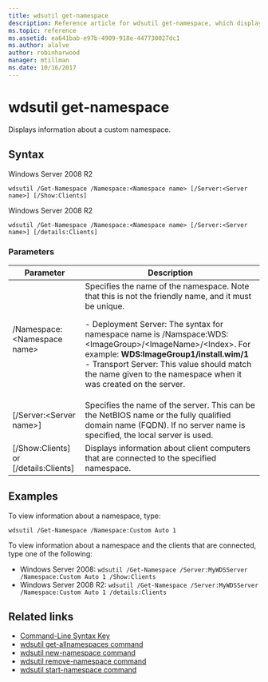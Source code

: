 ```yaml
---
title: wdsutil get-namespace
description: Reference article for wdsutil get-namespace, which displays information about a custom namespace.
ms.topic: reference
ms.assetid: ea641bab-e97b-4909-918e-447730027dc1
ms.author: alalve
author: robinharwood
manager: mtillman
ms.date: 10/16/2017
---
```


# wdsutil get-namespace



Displays information about a custom namespace.

## Syntax

Windows Server 2008 R2

```
wdsutil /Get-Namespace /Namespace:<Namespace name> [/Server:<Server name>] [/Show:Clients]
```

Windows Server 2008 R2

```
wdsutil /Get-Namespace /Namespace:<Namespace name> [/Server:<Server name>] [/details:Clients]
```

### Parameters

|               Parameter               |                                                                                                                                                                                         Description                                                                                                                                                                                          |
|---------------------------------------|----------------------------------------------------------------------------------------------------------------------------------------------------------------------------------------------------------------------------------------------------------------------------------------------------------------------------------------------------------------------------------------------|
|      /Namespace:\<Namespace name\>      | Specifies the name of the namespace. Note that this is not the friendly name, and it must be unique.<p>-   Deployment Server: The syntax for namespace name is /Namspace:WDS:\<ImageGroup\>/\<ImageName\>/\<Index\>. For example: **WDS:ImageGroup1/install.wim/1**<br />-   Transport Server: This value should match the name given to the namespace when it was created on the server. |
|        [/Server:\<Server name\>]        |                                                                                                             Specifies the name of the server. This can be the NetBIOS name or the fully qualified domain name (FQDN). If no server name is specified, the local server is used.                                                                                                              |
| [/Show:Clients] or [/details:Clients] |                                                                                                                                                  Displays information about client computers that are connected to the specified namespace.                                                                                                                                                  |


## Examples

To view information about a namespace, type:

```
wdsutil /Get-Namespace /Namespace:Custom Auto 1
```

To view information about a namespace and the clients that are connected, type one of the following:
- Windows Server 2008: `wdsutil /Get-Namespace /Server:MyWDSServer /Namespace:Custom Auto 1 /Show:Clients`
- Windows Server 2008 R2: `wdsutil /Get-Namespace /Server:MyWDSServer /Namespace:Custom Auto 1 /details:Clients`

## Related links

- [Command-Line Syntax Key](command-line-syntax-key.md)
- [wdsutil get-allnamespaces command](wdsutil-get-allnamespaces.md)
- [wdsutil new-namespace command](wdsutil-new-namespace.md)
- [wdsutil remove-namespace command](wdsutil-remove-namespace.md)
- [wdsutil start-namespace command](wdsutil-start-namespace.md)
